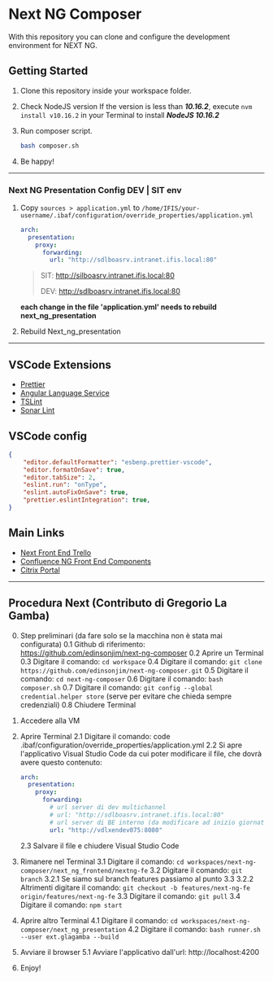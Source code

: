 # Next NG Composer

With this repository you can clone and configure the development environment for NEXT NG.

## Getting Started

1. Clone this repository inside your workspace folder.
2. Check NodeJS version
    If the version is less than ***10.16.2***, execute `nvm install v10.16.2` in your Terminal to install ***NodeJS 10.16.2***

3. Run composer script.

    ```bash
    bash composer.sh
    ```

4. Be happy!

---

### Next NG Presentation Config DEV | SIT env

1. Copy `sources > application.yml` to `/home/IFIS/your-username/.ibaf/configuration/override_properties/application.yml`

    ```yml
    arch:
      presentation:
        proxy:
          forwarding:
            url: "http://sdlboasrv.intranet.ifis.local:80"
    ```

    > SIT: http://silboasrv.intranet.ifis.local:80
    >
    > DEV: http://sdlboasrv.intranet.ifis.local:80

    **each change in the file 'application.yml' needs to rebuild next_ng_presentation**
2. Rebuild Next_ng_presentation

---

## VSCode Extensions

- [Prettier](https://marketplace.visualstudio.com/items?itemName=esbenp.prettier-vscode)
- [Angular Language Service](https://marketplace.visualstudio.com/items?itemName=Angular.ng-template)
- [TSLint](https://marketplace.visualstudio.com/items?itemName=ms-vscode.vscode-typescript-tslint-plugin)
- [Sonar Lint](https://marketplace.visualstudio.com/items?itemName=SonarSource.sonarlint-vscode)

## VSCode config

```json
{
    "editor.defaultFormatter": "esbenp.prettier-vscode",
    "editor.formatOnSave": true,
    "editor.tabSize": 2,
    "eslint.run": "onType",
    "eslint.autoFixOnSave": true,
    "prettier.eslintIntegration": true,
}
```

## Main Links

- [Next Front End Trello](https://trello.com/b/2sCxiciZ)
- [Confluence NG Front End Components](http://confluence.intranet.ifis.local/display/AR/IBAF-NG+Front-end+components)
- [Citrix Portal](https://eoffice.bancaifis.it/)

---

## Procedura Next (Contributo di Gregorio La Gamba)

0. Step preliminari (da fare solo se la macchina non è stata mai configurata)
  0.1 Github di riferimento: https://github.com/edinsonjim/next-ng-composer
  0.2 Aprire un Terminal
  0.3 Digitare il comando: `cd workspace`
  0.4 Digitare il comando: `git clone https://github.com/edinsonjim/next-ng-composer.git`
  0.5 Digitare il comando: `cd next-ng-composer`
  0.6 Digitare il comando: `bash composer.sh`
  0.7 Digitare il comando: `git config --global credential.helper store` (serve per evitare che chieda sempre credenziali)
  0.8 Chiudere Terminal

1. Accedere alla VM
2. Aprire Terminal
    2.1 Digitare il comando: code .ibaf/configuration/override_properties/application.yml
    2.2 Si apre l'applicativo Visual Studio Code da cui poter modificare il file, che dovrà avere questo contenuto:

      ```yml
      arch:
        presentation:
          proxy:
            forwarding:
              # url server di dev multichannel
              # url: "http://sdlboasrv.intranet.ifis.local:80"
              # url server di BE interno (da modificare ad inizio giornata con puntamento corretto)
              url: "http://vdlxendev075:8080"
      ```

    2.3 Salvare il file e chiudere Visual Studio Code
3. Rimanere nel Terminal
    3.1 Digitare il comando: `cd workspaces/next-ng-composer/next_ng_frontend/nextng-fe`
    3.2 Digitare il comando: `git branch`
      3.2.1 Se siamo sul branch features passiamo al punto 3.3
      3.2.2 Altrimenti digitare il comando: `git checkout -b features/next-ng-fe origin/features/next-ng-fe`
    3.3 Digitare il comando: `git pull`
    3.4 Digitare il comando: `npm start`
4. Aprire altro Terminal
    4.1 Digitare il comando: `cd workspaces/next-ng-composer/next_ng_presentation`
    4.2 Digitare il comando: `bash runner.sh --user ext.glagamba --build`
5. Avviare il browser
    5.1 Avviare l'applicativo dall'url: http://localhost:4200
6. Enjoy!
